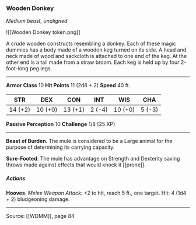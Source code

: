 ### Wooden Donkey
_Medium beast, unaligned_

![[Wooden Donkey token.png]]

A crude wooden constructs resembling a donkey. Each of these magic dummies has a body made of a wooden keg turned on its side. A head and neck made of wood and sackcloth is attached to one end of the keg. At the other end is a tail made from a straw broom. Each keg is held up by four 2-foot-long peg legs.






---

**Armor Class** 10
**Hit Points** 11 (2d8 + 2)
**Speed** 40 ft.

| STR     | DEX     | CON     | INT     | WIS     | CHA     |
|---------|---------|---------|---------|---------|---------|
| 14 (+2) | 10 (+0) | 13 (+1) | 2 (-4) | 10 (+0) | 5 (-3) |

**Passive Perception** 10
**Challenge** 1/8 (25 XP)

---

**Beast of Burden**. The mule is considered to be a Large animal for the purpose of determining its carrying capacity.

**Sure-Footed**. The mule has advantage on Strength and Dexterity saving throws made against effects that would knock it [[prone]].

##### Actions
**Hooves**. _Melee Weapon Attack:_ +2 to hit, reach 5 ft., one target. Hit: 4 (1d4 + 2) bludgeoning damage.


---

Source: [[WDMM]], page 84